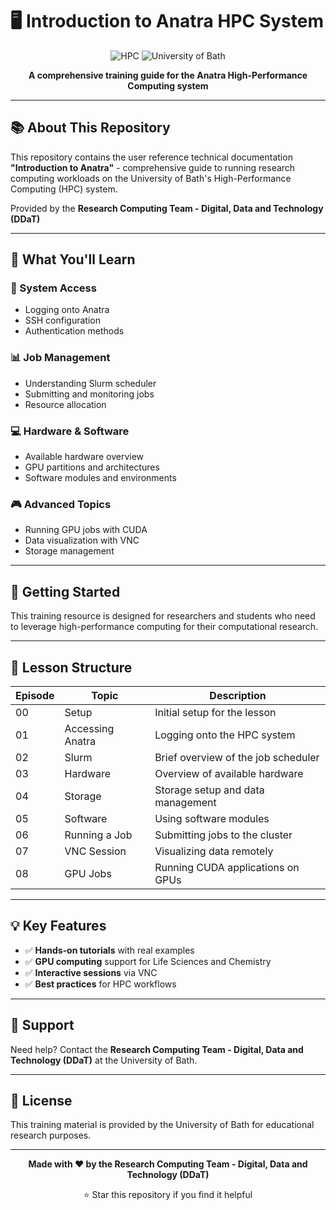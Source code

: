 # 🖥️ Introduction to Anatra HPC System

<div align="center">

![HPC](https://img.shields.io/badge/HPC-High%20Performance%20Computing-2c3e50?style=flat-square)
![University of Bath](https://img.shields.io/badge/University%20of%20Bath-Research%20Computing-34495e?style=flat-square)

**A comprehensive training guide for the Anatra High-Performance Computing system**

</div>

---

## 📚 About This Repository

This repository contains the user reference technical documentation **"Introduction to Anatra"** - comprehensive guide to running research computing workloads on the University of Bath's High-Performance Computing (HPC) system.

Provided by the **Research Computing Team - Digital, Data and Technology (DDaT)**

---

## 🎯 What You'll Learn

### 🔐 System Access
- Logging onto Anatra
- SSH configuration
- Authentication methods

### 📊 Job Management
- Understanding Slurm scheduler
- Submitting and monitoring jobs
- Resource allocation

### 💻 Hardware & Software
- Available hardware overview
- GPU partitions and architectures
- Software modules and environments

### 🎮 Advanced Topics
- Running GPU jobs with CUDA
- Data visualization with VNC
- Storage management

---

## 🚀 Getting Started

This training resource is designed for researchers and students who need to leverage high-performance computing for their computational research.

---

## 📖 Lesson Structure

| Episode | Topic | Description |
|---------|-------|-------------|
| 00 | Setup | Initial setup for the lesson |
| 01 | Accessing Anatra | Logging onto the HPC system |
| 02 | Slurm | Brief overview of the job scheduler |
| 03 | Hardware | Overview of available hardware |
| 04 | Storage | Storage setup and data management |
| 05 | Software | Using software modules |
| 06 | Running a Job | Submitting jobs to the cluster |
| 07 | VNC Session | Visualizing data remotely |
| 08 | GPU Jobs | Running CUDA applications on GPUs |

---

## 💡 Key Features

- ✅ **Hands-on tutorials** with real examples
- ✅ **GPU computing** support for Life Sciences and Chemistry
- ✅ **Interactive sessions** via VNC
- ✅ **Best practices** for HPC workflows

---

## 🤝 Support

Need help? Contact the **Research Computing Team - Digital, Data and Technology (DDaT)** at the University of Bath.

---

## 📝 License

This training material is provided by the University of Bath for educational research purposes.

---

<div align="center">

**Made with ❤️ by the Research Computing Team - Digital, Data and Technology (DDaT)**

⭐ Star this repository if you find it helpful

</div>